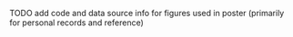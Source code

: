 TODO add code and data source info for figures used in poster (primarily for personal records and reference)
